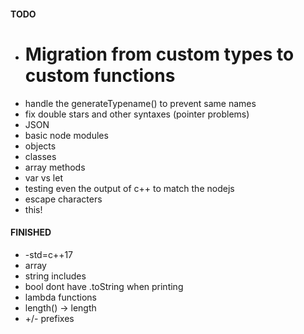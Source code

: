 #### TODO
- # Migration from custom types to custom functions
- handle the generateTypename() to prevent same names
- fix double stars and other syntaxes (pointer problems)
- JSON
- basic node modules
- objects
- classes
- array methods
- var vs let
- testing even the output of c++ to match the nodejs
- escape characters
- this!

#### FINISHED
- -std=c++17 
- array
- string includes
- bool dont have .toString when printing
- lambda functions
- length() -> length
- +/- prefixes

